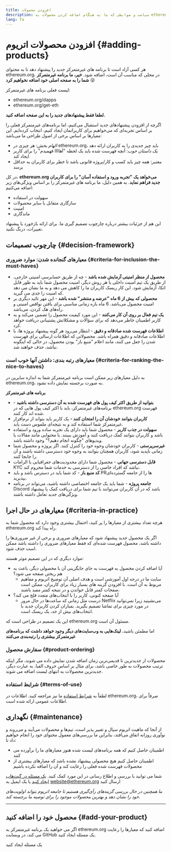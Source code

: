 ```yaml
---
title: افزودن محصولات
description: سیاست و ضوابطی که ما به هنگام اضافه کردن محصولات به ethereum.org استفاده می کنیم
lang: fa
---
```


# افزودن محصولات اتریوم {#adding-products}

هر کسی آزاد است تا برنامه های غیرمتمرکز جدید را پیشنهاد دهد تا به محتوای ethereum.org، در محلی که مناسب آن است، اضافه شود. **خیر، ما برنامه غیرمتمرکز شما را به صفحه اصلی خود اضافه نخواهیم کرد** 😜

لیست فعلی برنامه های غیرمتمرکز:

- ethereum.org/dapps
- ethereum.org/get-eth

**لطفا فقط پیشنهادهای جدید را به این صفحه اضافه کنید.**

اگرچه از افزودن پیشنهادهای جدید استقبال می‌کنیم، اما برنامه‌های غیرمتمرکز فعلی را بر اساس تجربه‌ای که می‌خواهیم برای کاربرانمان ایجاد کنیم، انتخاب کرده‌ایم. این معیارها بر اساس برخی از اصول طراحی ما می‌باشد:

- _الهام بخش_: هر چیزی در ethereum.org، باید چیز جدیدی را به کاربران ارائه دهد
- _یک داستان خوب_: آنچه فهرست شده باید یک لحظه "آهاااا فهمیدم" را برای کاربر ایجاد کند
- _معتبر_: همه چیز باید کسب و کار/پروژه قانونی باشد تا خطر برای کاربران به حداقل برسد

در کل، **ethereum.org می‌خواهد یک "تجربه ورود و استفاده آسان" را برای کاربران جدید فراهم نماید**. به همین دلیل، ما برنامه های غیرمتمرکز را بر اساس ویژگی‌های زیر اضافه می‌کنیم:

- سهولت در استفاده
- سازگاری متقابل با سایر محصولات
- امنیت
- ماندگاری

این هم از جزئیات بیشتر درباره‌ چارچوب تصمیم گیری ما. برای ارائه بازخورد یا پیشنهاد تغییرات، درنگ نکنید.

## چارچوب تصمیمات {#decision-framework}

### معیارهای گنجانده شدن: موارد ضروری {#criteria-for-inclusion-the-must-haves}

- **محصول از منظر امنیتی آزمایش شده باشد** - چه از طریق حسابرسی امنیتی خارجی، از طریق یک تیم امنیت داخلی یا هر روش دیگر، امنیت محصول شما باید به طور قابل اتکا، آزمایش شود. این کار ریسک کاربران ما را کاهش می دهد و به ما نشان می دهد که امنیت را جدی می گیرید.
- **محصولی که بیش از 6 ماه "عرضه و منتشر" شده باشد** - این مهر تائید دیگری بر امنیت محصول می‌باشد. 6 ماه بازه زمانی مناسبی برای یافتن نواقص امنیتی و راه‌های هک کردن، می‌باشد.
- **یک تیم فعال بر روی آن کار می‌کنند** - این مورد کیفیت محصول را تضمین می‌کند و به کاربر اطمینان خاطر می‌دهد که برای سؤالات و مشکلاتش پشتیبانی دریافت خواهد کرد.
- **اطلاعات فهرست شده صادقانه و دقیق** - انتظار می‌رود هر گونه پیشنهاد پروژه ها، با اطلاعات صادقانه و دقیق همراه باشد. محصولاتی که اطلاعات ارسالی برای فهرست شدن را جعل می کنند، مانند اعلام "منبع باز" بودن محصول، در حالی که اینگونه نباشد، حذف خواهند شد.

### معیارهای رتبه بندی: داشتن آنها خوب است {#criteria-for-ranking-the-nice-to-haves}

به دلیل معیارهای زیر ممکن است برنامه غیرمتمرکز شما به اندازه سایرین در ethereum.org، به صورت برجسته نمایش داده نشود.

**برنامه های غیرمتمرکز**

- **بتوانید از طریق اکثر کیف پول های فهرست شده به آن دسترسی داشته باشید** - برنامه‌های غیرمتمرکز، باید با اکثر کیف پول هایی که در ethereum.org فهرست شده اند کار کنند.
- **کاربران بتوانند خودشان آن را امتحان کنند -** یک کاربر باید بتواند از نرم‌افزار غیرمتمرکز شما استفاده کند و به نتیجه‌ای ملموس دست یابد.
- **سهولت در جذب کاربر** - محصول شما باید دارای یک تجربه ساده ورود و استفاده باشد و کاربران بتوانند کمک دریافت کنند و آموزش ببینند. یا محتوایی مانند مقالات یا ویدیوهای "چگونه انجام دهیم؟" وجود داشته باشد.
- **غیرسرپرستی** - کاربران خودشان وجوه خود را کنترل کنند. اگر پروژه و محصول شما زمانی ناپدید شود، کاربران همچنان بتوانند به وجوه خود دسترسی داشته باشند و آن را جابجا کنند.
- **قابل دسترسی جهانی** - محصول شما دارای محدودیت‌های جغرافیایی یا الزامات KYC نباشد که افراد خاصی را از دسترسی به خدمات شما محروم کند.
- **کد منبع باز** - کد شما باید در دسترس باشد و باید PRها را از جامعه گسترده‌ای بپذیرید.
- **جامعه پروژه** - شما باید یک جامعه اختصاصی داشته باشید، می‌تواند در برنامه Discord باشد که در آن کاربران می‌توانند با تیم شما برای دریافت کمک یا پیشنهاد ویژگی‌های جدید تعامل داشته باشند.

## معیارهای در حال اجرا {#criteria-in-practice}

هرچه تعداد بیشتری از معیارها را پر کنید، احتمال بیشتری وجود دارد که محصول شما به ethereum.org راه پیدا کند.

اگر یک محصول جدید پیشنهاد شود که معیارهای ضروری و برخی از غیر ضروری‌ها را داشته باشد، محصول فهرست شده‌ای که فقط معیارهای ضروری را داشته باشد ممکن است حذف شود.

موارد دیگری که در این تصمیم موثر هستند:

- آیا اضافه کردن محصول به فهرست به جای جایگزینی آن با محصولی دیگر، باعث به هم ریختن صفحه می شود؟
  - سایت ما در درجه اول آموزشی است و هدف اصلی آن توضیح اتریوم و مفاهیم مربوط به آن است. با افزودن گزینه های بسیار زیاد برای کاربران، ممکن است صفحات کمتر قابل خواندن و در نتیجه کمتر مفید باشند.
- آیا صفحه کنونی، کاربر را با انتخاب‌های متعدد فلج می کند؟
  - درست مثل زمانی که ساعت‌ها در حال مرور Netflix می‌نشینید زیرا نمی‌توانید در مورد چیزی برای تماشا تصمیم بگیرید. بمباران کردن کاربران جدید با انتخاب‌های بیش از حد، یک ریسک است.

این یک تصمیم در طراحی است که ethereum.org مسئول آن است.

اما مطمئن باشید، **لینک‌هایی به وب‌سایت‌های دیگر وجود خواهد داشت که برنامه‌های غیرمتمرکز بیشتری را رتبه‌بندی می‌کنند**

### سفارش محصول {#product-ordering}

محصولات از جدیدترین تا قدیمی‌ترین زمان اضافه شدن نمایش داده می شوند، مگر اینکه ترتیب محصولات به طور خاصی باشد، برای مثال بر اساس حروف الفبا. به عبارت دیگر، جدیدترین محصولات به انتهای لیست اضافه می شوند.

### شرایط استفاده {#terms-of-use}

لطفاً به [شرایط استفاده](/terms-of-use/) ما نیز مراجعه کنید. اطلاعات در ethereum.org، صرفاً برای اطلاعات عمومی ارائه شده است.

## نگهداری {#maintenance}

از آنجا که ماهیت اتریوم سیال و تغییر پذیر است، تیم‌ها و محصولات می‌آیند و می‌روند و نوآوری روزانه اتفاق می‌افتد، بنابراین ما بررسی‌های معمول محتوای خود را انجام خواهیم داد تا:

- اطمینان حاصل کنیم که همه برنامه‌های لیست شده هنوز معیارهای ما را برآورده می کنند
- اطمینان حاصل کنیم هیچ محصولی پیشنهاد نشده باشد که معیارهای بیشتری از محصولات فهرست شده فعلی را رعایت کند و آن را اضافه نکرده باشیم

شما می توانید با بررسی و اطلاع رسانی در این مورد کمک کنید. [یک مسئله در گیت‌هاب ایجاد کنید](https://github.com/ethereum/ethereum-org-website/issues/new?assignees=&labels=Type%3A+Feature&template=feature_request.yaml&title=) یا یک ایمیل به [website@ethereum.org](mailto:website@ethereum.org) ارسال کنید

_ما همچنین در حال بررسی گزینه‌های رأی‌گیری هستیم تا جامعه اتریوم بتواند اولویت‌های خود را نشان دهد و بهترین محصولات موجود را برای توصیه ما برجسته کند._

---

## محصول خود را اضافه کنید {#add-your-product}

اگر می خواهید یک برنامه غیرمتمرکز به ethereum.org اضافه کنید که معیارها را رعایت می کند، در وبسایت GitHub یک مسئله ایجاد کنید.

<ButtonLink href="https://github.com/ethereum/ethereum-org-website/issues/new?assignees=&labels=feature+%3Asparkles%3A%2Ccontent+%3Afountain_pen%3A&template=suggest_dapp.yaml">
  یک مسئله ایجاد کنید
</ButtonLink>

